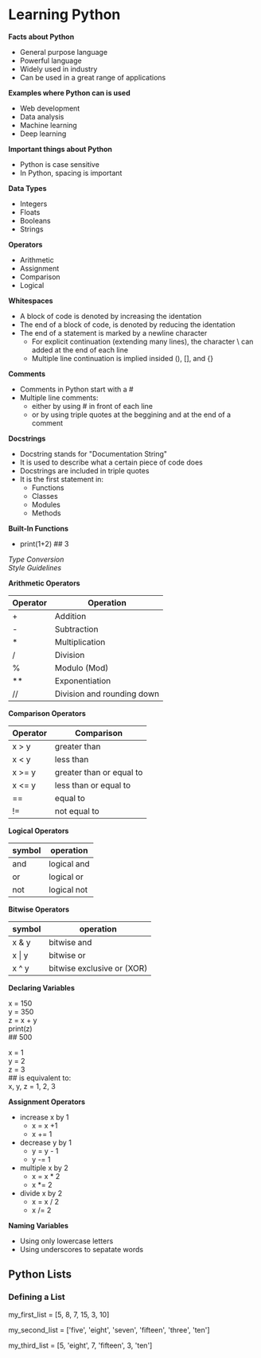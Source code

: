 # Learning Python


**Facts about Python**
* General purpose language
* Powerful language
* Widely used in industry
* Can be used in a great range of applications

**Examples where Python can is used**  
* Web development
* Data analysis
* Machine learning
* Deep learning

**Important things about Python**  
* Python is case sensitive
* In Python, spacing is important

**Data Types**
* Integers
* Floats
* Booleans
* Strings

**Operators**
* Arithmetic
* Assignment
* Comparison
* Logical

**Whitespaces**
* A block of code is denoted by increasing the identation
* The end of a block of code, is denoted by reducing the identation
* The end of a statement is marked by a newline character
	* For explicit continuation (extending many lines), the character \ can added at the end of each line
	* Multiple line continuation is implied insided (), [], and {}

**Comments**  
* Comments in Python start with a \#
* Multiple line comments:
	* either by using \# in front of each line
	* or by using triple quotes at the beggining and at the end of a comment

**Docstrings**
* Docstring stands for "Documentation String"
* It is used to describe what a certain piece of code does
* Docstrings are included in triple quotes
* It is the first statement in:
	* Functions
	* Classes
	* Modules
	* Methods

**Built-In Functions**
* print(1+2) ## 3

_Type Conversion_  
_Style Guidelines_  


**Arithmetic Operators**

Operator | Operation
-------|-----------
 \+ | Addition
 \- | Subtraction
 \* | Multiplication
 \/ | Division
 \% | Modulo (Mod)
 \*\* | Exponentiation
 \/\/ | Division and rounding down


 **Comparison Operators**

 Operator | Comparison
-------|-----------
x > y | greater than
x < y | less than 
x >= y | greater than or equal to
x <= y | less than or equal to
== | equal to
!= | not equal to  


 **Logical Operators**

 symbol | operation
 -------|----------
 and | logical and
 or | logical or
 not | logical not


**Bitwise Operators**  

symbol | operation
-------|-----------
x & y | bitwise and
x \| y | bitwise or
x ^ y | bitwise exclusive or (XOR)

**Declaring Variables**  

x = 150  
y = 350  
z = x + y  
print(z)  
\#\# 500  

x = 1  
y = 2  
z = 3  
\#\# is equivalent to:  
x, y, z = 1, 2, 3  


**Assignment Operators**

* increase x by 1
	* x = x +1
	* x += 1
* decrease y by 1
	* y = y - 1
	* y -= 1  
* multiple x by 2
	* x = x \* 2
	* x \*= 2
* divide x by 2
	* x = x / 2
	* x /= 2


**Naming Variables**

* Using only lowercase letters
* Using underscores to sepatate words

## Python Lists

### Defining a List  

my_first_list = [5, 8, 7, 15, 3, 10]  

my_second_list = ['five', 'eight', 'seven', 'fifteen', 'three', 'ten']  

my_third_list = [5, 'eight', 7, 'fifteen', 3, 'ten']  
